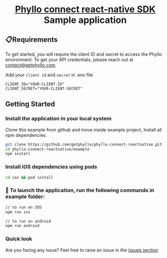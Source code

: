 <h1 align="center">
  <a href="https://docs.getphyllo.com/">
    Phyllo connect react-native SDK
  </a>
  <br>
  Sample application
</h1>

## 📋Requirements

To get started, you will require the client ID and secret to access the Phyllo environment. To get your API credentials, please reach out at contact@getphyllo.com.

Add your `client id` and `secret` in .env file

```
CLIENT_ID="YOUR-CLIENT-ID"
CLIENT_SECRET="YOUR-CLIENT-SECRET"
```

## Getting Started

### Install the application in your local system

Clone this example from github and move inside example project, Install all npm dependencies.

```bash
git clone https://github.com/getphyllo/phyllo-connect-reactnative.git
cd phyllo-connect-reactnative/example
npm install
```

### Install iOS dependencies using pods

```bash
cd ios && pod install
```

### 🚀 To launch the application, run the following commands in example folder:

```bash
// to run on IOS
npm run ios

// to run on android
npm run android
```

### Quick look

Are you facing any issue? Feel free to raise an issue in the [issues section](<(https://github.com/getphyllo/phyllo-connect-reactnative/issues)>)
